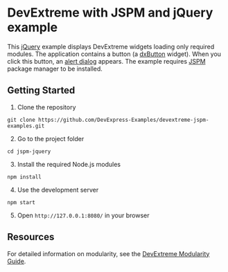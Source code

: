 # DevExtreme with JSPM and jQuery example

This [jQuery](http://jquery.com/) example displays DevExtreme widgets loading only required modules. The application contains a button (a [dxButton](https://js.devexpress.com/Documentation/ApiReference/UI_Components/dxButton/) widget). When you click this button, an [alert dialog](https://js.devexpress.com/Documentation/ApiReference/Common/Utils/ui/dialog/#alertmessageHtml_title) appears. The example requires [JSPM](http://jspm.io/) package manager to be installed.

## Getting Started

1. Clone the repository
 ``` text
 git clone https://github.com/DevExpress-Examples/devextreme-jspm-examples.git
 ```

2. Go to the project folder
 ``` text
 cd jspm-jquery
 ```

3. Install the required Node.js modules
 ``` text
 npm install
 ```

4. Use the development server
 ``` text
 npm start
 ```

5. Open `http://127.0.0.1:8080/` in your browser

## Resources

For detailed information on modularity, see the [DevExtreme Modularity Guide](http://js.devexpress.com/Documentation/Guide/Common/Modularity).
